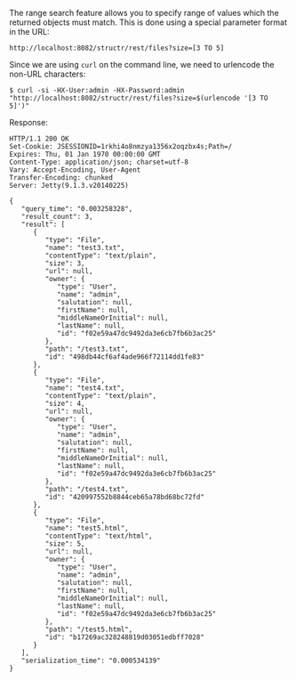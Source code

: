 The range search feature allows you to specify range of values which the returned objects must match. This is done using a special parameter format in the URL:

    http://localhost:8082/structr/rest/files?size=[3 TO 5]

Since we are using `curl` on the command line, we need to urlencode the non-URL characters:

    $ curl -si -HX-User:admin -HX-Password:admin "http://localhost:8082/structr/rest/files?size=$(urlencode '[3 TO 5]')"

Response:

    HTTP/1.1 200 OK
    Set-Cookie: JSESSIONID=1rkhi4o8nmzya1356x2oqzbx4s;Path=/
    Expires: Thu, 01 Jan 1970 00:00:00 GMT
    Content-Type: application/json; charset=utf-8
    Vary: Accept-Encoding, User-Agent
    Transfer-Encoding: chunked
    Server: Jetty(9.1.3.v20140225)
    
    {
       "query_time": "0.003258328",
       "result_count": 3,
       "result": [
          {
             "type": "File",
             "name": "test3.txt",
             "contentType": "text/plain",
             "size": 3,
             "url": null,
             "owner": {
                "type": "User",
                "name": "admin",
                "salutation": null,
                "firstName": null,
                "middleNameOrInitial": null,
                "lastName": null,
                "id": "f02e59a47dc9492da3e6cb7fb6b3ac25"
             },
             "path": "/test3.txt",
             "id": "498db44cf6af4ade966f72114dd1fe83"
          },
          {
             "type": "File",
             "name": "test4.txt",
             "contentType": "text/plain",
             "size": 4,
             "url": null,
             "owner": {
                "type": "User",
                "name": "admin",
                "salutation": null,
                "firstName": null,
                "middleNameOrInitial": null,
                "lastName": null,
                "id": "f02e59a47dc9492da3e6cb7fb6b3ac25"
             },
             "path": "/test4.txt",
             "id": "420997552b8844ceb65a78bd68bc72fd"
          },
          {
             "type": "File",
             "name": "test5.html",
             "contentType": "text/html",
             "size": 5,
             "url": null,
             "owner": {
                "type": "User",
                "name": "admin",
                "salutation": null,
                "firstName": null,
                "middleNameOrInitial": null,
                "lastName": null,
                "id": "f02e59a47dc9492da3e6cb7fb6b3ac25"
             },
             "path": "/test5.html",
             "id": "b17269ac328248819d03051edbff7028"
          }
       ],
       "serialization_time": "0.000534139"
    }

